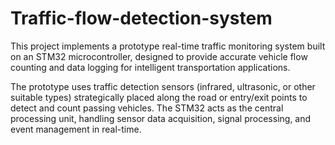 # Traffic-flow-detection-system
This project implements a prototype real-time traffic monitoring system built on an STM32 microcontroller, designed to provide accurate vehicle flow counting and data logging for intelligent transportation applications.

The prototype uses traffic detection sensors (infrared, ultrasonic, or other suitable types) strategically placed along the road or entry/exit points to detect and count passing vehicles. The STM32 acts as the central processing unit, handling sensor data acquisition, signal processing, and event management in real-time.
